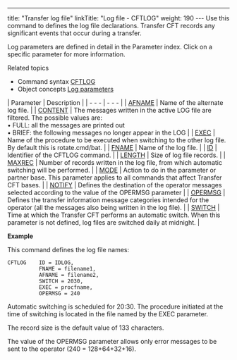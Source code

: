 ---
title: "Transfer log file"
linkTitle: "Log file - CFTLOG"
weight: 190
--- Use this command to defines the log file declarations. Transfer CFT
records any significant events that occur during a transfer.

Log parameters are defined in detail in the Parameter index. Click on
a specific parameter for more information.

Related
topics

- Command syntax
    [CFTLOG](../../../command_summary#CFTLOG)
- Object concepts
    [Log parameters]()

| Parameter  | Description  |
| - - - | - - - |
| [AFNAME](../../../command_summary/parameter_intro/afname)  | Name of the alternate log file. |
| [CONTENT](../../../command_summary/parameter_intro/content) | The messages written in the active LOG file are filtered. The possible values are:<br/> • FULL: all the messages are printed out<br/> • BRIEF: the following messages no longer appear in the LOG |
| [EXEC](../../../command_summary/parameter_intro/exec) | Name of the procedure to be executed when switching to the other log file. By default this is rotate.cmd/bat. |
| [FNAME](../../../command_summary/parameter_intro/fname) | Name of the log file. |
| [ID](../../../command_summary/parameter_intro/id) | Identifier of the CFTLOG command. |
| [LENGTH](../../../command_summary/parameter_intro/length) | Size of log file records. |
| [MAXREC](../../../command_summary/parameter_intro/maxrec) | Number of records written in the log file, from which automatic switching will be performed. |
| [MODE](../../../command_summary/parameter_intro/mode) | Action to do in the parameter or partner base. This parameter applies to all commands that affect Transfer CFT bases. |
| [NOTIFY](../../../command_summary/parameter_intro/notify) | Defines the destination of the operator messages selected according to the value of the OPERMSG parameter |
| [OPERMSG](../../../command_summary/parameter_intro/opermsg) | Defines the transfer information message categories intended for the operator (all the messages also being written in the log file). |
| [SWITCH](../../../command_summary/parameter_intro/switch) | Time at which the Transfer CFT performs an automatic switch. When this parameter is not defined, log files are switched daily at midnight. |

****Example****

This command defines the log file names:

```
CFTLOG    ID = IDLOG,
          FNAME = filename1,
          AFNAME = filename2,
          SWITCH = 2030,
          EXEC = procfname,
          OPERMSG = 240
```

Automatic switching is scheduled for 20:30. The procedure initiated
at the time of switching is located in the file named by the EXEC parameter.

The record size is the default value of 133 characters.

The value of the OPERMSG parameter allows only error messages to be
sent to the operator (240 = 128+64+32+16).
